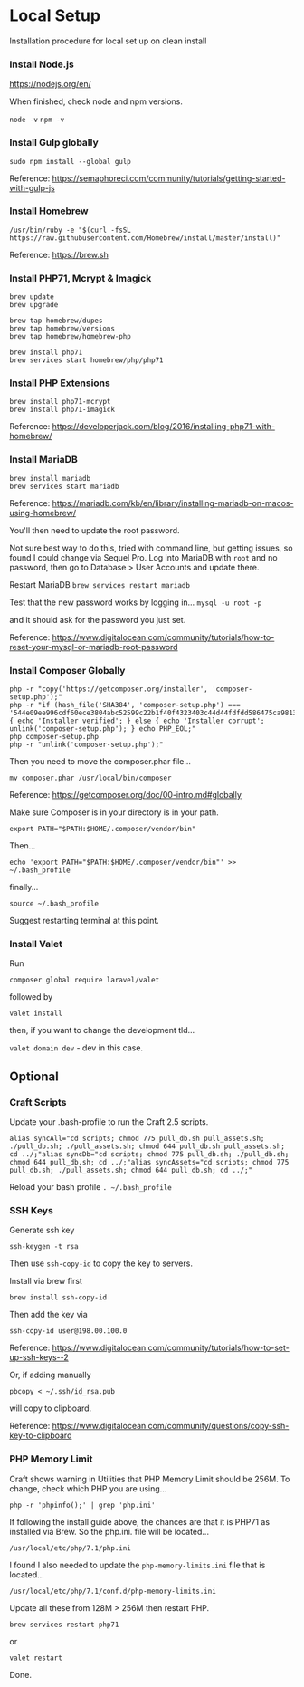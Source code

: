 # Local Setup
Installation procedure for local set up on clean install

### Install Node.js
https://nodejs.org/en/

When finished, check node and npm versions.

`node -v`
`npm -v`

### Install Gulp globally

`sudo npm install --global gulp`

Reference: https://semaphoreci.com/community/tutorials/getting-started-with-gulp-js

### Install Homebrew

`/usr/bin/ruby -e "$(curl -fsSL https://raw.githubusercontent.com/Homebrew/install/master/install)"`

Reference: https://brew.sh

### Install PHP71, Mcrypt & Imagick

```
brew update
brew upgrade
```
```
brew tap homebrew/dupes
brew tap homebrew/versions
brew tap homebrew/homebrew-php
```
```
brew install php71
brew services start homebrew/php/php71
```

### Install PHP Extensions
```
brew install php71-mcrypt
brew install php71-imagick
```

Reference: https://developerjack.com/blog/2016/installing-php71-with-homebrew/

### Install MariaDB

```
brew install mariadb
brew services start mariadb
```

Reference: https://mariadb.com/kb/en/library/installing-mariadb-on-macos-using-homebrew/

You'll then need to update the root password.

Not sure best way to do this, tried with command line, but getting issues, so found I could change via Sequel Pro.
Log into MariaDB with `root` and no password, then go to Database > User Accounts and update there.

Restart MariaDB
`brew services restart mariadb`

Test that the new password works by logging in...
`mysql -u root -p`

and it should ask for the password you just set.

Reference: https://www.digitalocean.com/community/tutorials/how-to-reset-your-mysql-or-mariadb-root-password

### Install Composer Globally

```
php -r "copy('https://getcomposer.org/installer', 'composer-setup.php');"
php -r "if (hash_file('SHA384', 'composer-setup.php') === '544e09ee996cdf60ece3804abc52599c22b1f40f4323403c44d44fdfdd586475ca9813a858088ffbc1f233e9b180f061') { echo 'Installer verified'; } else { echo 'Installer corrupt'; unlink('composer-setup.php'); } echo PHP_EOL;"
php composer-setup.php
php -r "unlink('composer-setup.php');"
```

Then you need to move the composer.phar file...

`mv composer.phar /usr/local/bin/composer`

Reference: https://getcomposer.org/doc/00-intro.md#globally

Make sure Composer is in your directory is in your path.

`export PATH="$PATH:$HOME/.composer/vendor/bin"`

Then...

`echo 'export PATH="$PATH:$HOME/.composer/vendor/bin"' >> ~/.bash_profile`

finally...

`source ~/.bash_profile`

Suggest restarting terminal at this point.

### Install Valet

Run

`composer global require laravel/valet`

followed by 

`valet install`

then, if you want to change the development tld...

`valet domain dev` - dev in this case.


## Optional
### Craft Scripts

Update your .bash-profile to run the Craft 2.5 scripts.
```
alias syncAll="cd scripts; chmod 775 pull_db.sh pull_assets.sh; ./pull_db.sh; ./pull_assets.sh; chmod 644 pull_db.sh pull_assets.sh; cd ../;"alias syncDb="cd scripts; chmod 775 pull_db.sh; ./pull_db.sh; chmod 644 pull_db.sh; cd ../;"alias syncAssets="cd scripts; chmod 775 pull_db.sh; ./pull_assets.sh; chmod 644 pull_db.sh; cd ../;"
```
Reload your bash profile
`. ~/.bash_profile`

### SSH Keys

Generate ssh key
```
ssh-keygen -t rsa
```
Then use `ssh-copy-id` to copy the key to servers.

Install via brew first
```
brew install ssh-copy-id
```

Then add the key via 
```
ssh-copy-id user@198.00.100.0
```
Reference: https://www.digitalocean.com/community/tutorials/how-to-set-up-ssh-keys--2

Or, if adding manually
```
pbcopy < ~/.ssh/id_rsa.pub
```
will copy to clipboard.

Reference: https://www.digitalocean.com/community/questions/copy-ssh-key-to-clipboard

### PHP Memory Limit

Craft shows warning in Utilities that PHP Memory Limit should be 256M. 
To change, check which PHP you are using...

```
php -r 'phpinfo();' | grep 'php.ini'
```
If following the install guide above, the chances are that it is PHP71 as installed via Brew. So the php.ini. file will be located...

```
/usr/local/etc/php/7.1/php.ini
```
I found I also needed to update the `php-memory-limits.ini` file that is located...

```
/usr/local/etc/php/7.1/conf.d/php-memory-limits.ini
```
Update all these from 128M > 256M then restart PHP.

```
brew services restart php71
```
or
```
valet restart
```

Done.





